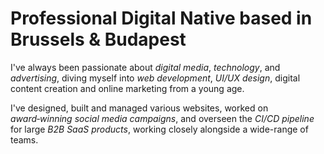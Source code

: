 # Professional Digital Native based in Brussels & Budapest

I've always been passionate about *digital media*, *technology*, and *advertising*, diving myself into *web development*, *UI/UX design*, digital content creation and online marketing from a young age.

I've designed, built and managed various websites, worked on *award‑winning social media campaigns*, and overseen the *CI/CD pipeline* for large *B2B SaaS products*, working closely alongside a wide-range of teams.

<!--
**galcsikgyozo/galcsikgyozo** is a ✨ _special_ ✨ repository because its `README.md` (this file) appears on your GitHub profile.

Here are some ideas to get you started:

- 🔭 I’m currently working on ...
- 🌱 I’m currently learning ...
- 👯 I’m looking to collaborate on ...
- 🤔 I’m looking for help with ...
- 💬 Ask me about ...
- 📫 How to reach me: ...
- 😄 Pronouns: ...
- ⚡ Fun fact: ...
-->
